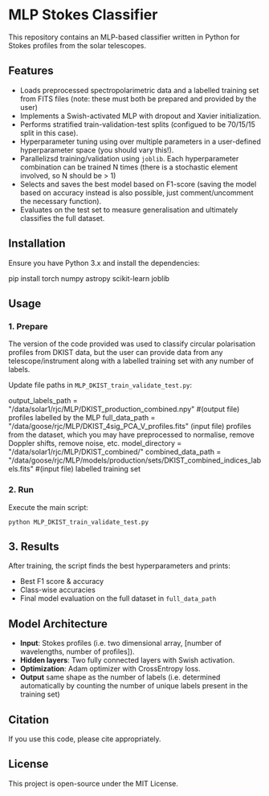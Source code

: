 
# MLP Stokes Classifier

This repository contains an MLP-based classifier written in Python for Stokes profiles from the solar telescopes. 

## Features
- Loads preprocessed spectropolarimetric data and a labelled training set from FITS files (note: these must both be prepared and provided by the user)
- Implements a Swish-activated MLP with dropout and Xavier initialization.
- Performs stratified train-validation-test splits (configued to be 70/15/15 split in this case).
- Hyperparameter tuning using over multiple parameters in a user-defined hyperparameter space (you should vary this!).
- Parallelizsd training/validation using `joblib`. Each hyperparameter combination can be trained N times (there is a stochastic element involved, so N should be > 1)
- Selects and saves the best model based on F1-score (saving the model based on accuracy instead is also possible, just comment/uncomment the necessary function).
- Evaluates on the test set to measure generalisation and ultimately classifies the full dataset.

## Installation
Ensure you have Python 3.x and install the dependencies:

pip install torch numpy astropy scikit-learn joblib


## Usage
### 1. **Prepare**
The version of the code provided was used to classify circular polarisation profiles from DKIST data, but the user can provide data from any telescope/instrument along with a labelled training set with any number of labels.

Update file paths in `MLP_DKIST_train_validate_test.py`:

output_labels_path = "/data/solar1/rjc/MLP/DKIST_production_combined.npy" #(output file) profiles labelled by the MLP
full_data_path = "/data/goose/rjc/MLP/DKIST_4sig_PCA_V_profiles.fits" (input file) profiles from the dataset, which you may have preprocessed to normalise, remove Doppler shifts, remove noise, etc.
model_directory = "/data/solar1/rjc/MLP/DKIST_combined/"
combined_data_path = "/data/goose/rjc/MLP/models/production/sets/DKIST_combined_indices_labels.fits" #(input file) labelled training set

### 2. **Run**
Execute the main script:

`python MLP_DKIST_train_validate_test.py`

## 3. **Results**
After training, the script finds the best hyperparameters and prints:
- Best F1 score & accuracy
- Class-wise accuracies
- Final model evaluation on the full dataset in `full_data_path`


## Model Architecture
- **Input**: Stokes profiles (i.e. two dimensional array, [number of wavelengths, number of profiles]).
- **Hidden layers**: Two fully connected layers with Swish activation.
- **Optimization**: Adam optimizer with CrossEntropy loss.
- **Output** same shape as the number of labels (i.e. determined automatically by counting the number of unique labels present in the training set)

## Citation
If you use this code, please cite appropriately.

## License
This project is open-source under the MIT License.


